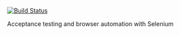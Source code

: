 
[![Build Status](http://localhost:8080/buildStatus/icon?job=TestSelenium)](http://localhost:8080/job/TestSelenium/)

Acceptance testing and browser automation with Selenium